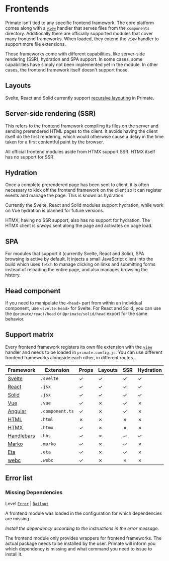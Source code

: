 # Frontends

Primate isn't tied to any specific frontend framework. The core platform comes
along with a [`view`][view] handler that serves files from the `components`
directory. Additionally there are officially supported modules that cover many
frontend frameworks. When loaded, they extend the `view` handler to support
more file extensions.

Those frameworks come with different capabilities, like server-side rendering
(SSR), hydration and SPA support. In some cases, some capabilities have simply
not been implemented yet in the module. In other cases, the frontend framework
itself doesn't support those.

## Layouts

Svelte, React and Solid currently support [recursive layouting][Layouts] in
Primate.

## Server-side rendering (SSR)

This refers to the frontend framework compiling its files on the server and
sending prerendered HTML pages to the client. It avoids having the client
itself do the first rendering, which would otherwise cause a delay in the time
taken for a first contentful paint by the browser.

All official frontend modules aside from HTMX support SSR. HTMX itself has no
support for SSR.

## Hydration

Once a complete prerendered page has been sent to client, it is often necessary
to kick off the frontend framework on the client so it can register events and
manage the page. This is known as hydration.

Currently the Svelte, React and Solid modules support hydration, while work on
Vue hydration is planned for future versions.

HTMX, having no SSR support, also has no support for hydration. The HTMX client
is *always* sent along the page and activates on page load.

## SPA

For modules that support it (currently Svelte, React and Solid), SPA browsing
is active by default. It injects a small JavaScript client into the build which
uses `fetch` to manage clicking on links and submitting forms instead of
reloading the entire page, and also manages browsing the history.

## Head component

If you need to manipulate the `<head>` part from within an individual
component, use `<svelte:head>` for Svelte. For React and Solid, you can use the
`@primate/react/head` or `@primate/solid/head` export for the same behavior.

## Support matrix

Every frontend framework registers its own file extension with the
[`view`][view] handler and needs to be loaded in `primate.config.js`. You can
use different frontend frameworks alongside each other, in different routes.

|Framework   |Extension      |Props|Layouts|SSR|Hydration|SPA|Head|I18N|
|------------|---------------|-----|-------|---|---------|---|----|----|
|[Svelte]    |`.svelte`      |✓    |✓      |✓  |✓        |✓  |✓   |✓   |
|[React]     |`.jsx`         |✓    |✓      |✓  |✓        |✓  |✓   |✓   |
|[Solid]     |`.jsx`         |✓    |✓      |✓  |✓        |✓  |✓   |✓   |
|[Vue]       |`.vue`         |✓    |✗      |✓  |✗        |✗  |✗   |✗   |
|[Angular]   |`.component.ts`|✓    |✗      |✓  |✗        |✗  |✗   |✗   |
|[HTML]      |`.html`        |✗    |✗      |✗  |✗        |✗  |✗   |✗   |
|[HTMX]      |`.htmx`        |✓    |✗      |✗  |✗        |✗  |✗   |✗   |
|[Handlebars]|`.hbs`         |✓    |✗      |✓  |✓        |✗  |✗   |✗   |
|[Marko]     |`.marko`       |✓    |✗      |✓  |✗        |✗  |✗   |✗   |
|[Eta]       |`.eta`         |✓    |✗      |✓  |✗        |✗  |✗   |✗   |
|[webc]      |`.webc`        |✓    |✗      |✗  |✗        |✗  |✗   |✗   |

## Error list

### Missing Dependencies

Level [`Error`][error] | [`Bailout`][bailout]

A frontend module was loaded in the configuration for which dependencies are
missing.

*Install the dependency according to the instructions in the error message.*

The frontend module only provides wrappers for frontend frameworks. The actual
package needs to be installed by the user. Primate will inform you which
dependency is missing and what command you need to issue to install it.

[view]: /guide/responses#view
[Svelte]: /modules/svelte
[React]: /modules/react
[Solid]: /modules/solid
[Vue]: /modules/vue
[Angular]: /modules/angular
[HTML]: /modules/html
[HTMX]: /modules/htmx
[Handlebars]: /modules/handlebars
[Marko]: /modules/marko
[Eta]: /modules/eta
[webc]: /modules/webc
[Layouts]: /guide/layouts
[I18N]: /modules/i18n
[bailout]: /guide/logging#bailout
[error]: /guide/logging#error
